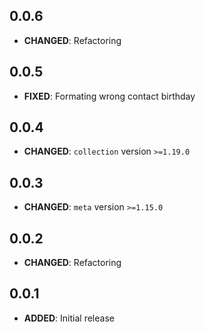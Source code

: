 ## 0.0.6
- **CHANGED**: Refactoring

## 0.0.5
- **FIXED**: Formating wrong contact birthday


## 0.0.4
- **CHANGED**: `collection` version `>=1.19.0`


## 0.0.3
- **CHANGED**: `meta` version `>=1.15.0`


## 0.0.2
- **CHANGED**: Refactoring


## 0.0.1
- **ADDED**: Initial release